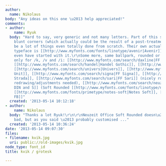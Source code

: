 ```yaml
---
author:
  name: Nikolaus
body: "Any ideas on this one \u2013 help appreciated!"
comments:
- author:
    name: Ryuk
  body: "Hard to say, very generic and not many letters. Part of this soft sans with
    blunt corners (which actually could be the result of a post-treatment), that could
    be a lot of things even totally done from scratch. Their own actual corporate
    typeface is [[http://www.myfonts.com/fonts/linotype/avenir|Avenir]], they may
    even have started with it.\r\nSome more, same ballpark, rounded or not, fitting
    only for /k, /v and /i: [[http://www.myfonts.com/search/daxline|FF Daxline]],
    [[http://www.myfonts.com/search/handel|Handel Gothic]], [[http://www.myfonts.com/search/klavika|Klavika]],
    [[http://www.myfonts.com/search/univers|Univers]], [[http://www.myfonts.com/fonts/fontfont/unit|FF
    Unit]], [[http://www.myfonts.com/search/signa|FF Signa]], [[http://www.myfonts.com/search/strada|FF
    Strada]], [[http://www.myfonts.com/search/sari|FF Sari]] (nicely rounded but many
    redrawing/adjustments needed), [[http://www.myfonts.com/search/neuzeit|Neuzeit
    DIN and S]] (Soft Rounded [[http://www.myfonts.com/fonts/linotype/neuzeit-office-soft-rounded/|here]]),
    [[http://www.myfonts.com/fonts/primetype/notes-soft|Notes Soft]], [[http://www.myfonts.com/fonts/fontbureau/hermes|Hermes
    FB]]"
  created: '2013-05-14 10:12:18'
- author:
    name: Nikolaus
  body: "Thanks a lot Ryuk!\r\n\r\nNeuzeit Office Soft Rounded doesn\u2019t look too
    bad, but as you said \u2013 probably customised ..."
  created: '2013-05-14 10:36:24'
date: '2013-05-14 09:07:30'
files:
- filename: kvik.jpg
  uri: public://old-images/kvik.jpg
node_type: font_id
title: kvik / grotesk

---
```

